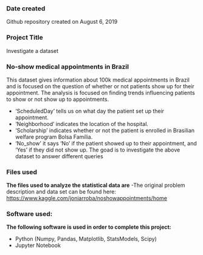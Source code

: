 ### Date created
 Github repository created on August 6, 2019

### Project Title
 Investigate a dataset

### No-show medical appointments in Brazil
This dataset gives information about 100k medical appointments in Brazil and is focused on the question of whether or not patients show up for their appointment. The analysis is focused on finding trends influencing patients to show or not show up to appointments.
* ‘ScheduledDay’ tells us on what day the patient set up their appointment.
* ‘Neighborhood’ indicates the location of the hospital.
* ‘Scholarship’ indicates whether or not the patient is enrolled in Brasilian welfare program Bolsa Família.
* ‘No_show’ it says ‘No’ if the patient showed up to their appointment, and ‘Yes’ if they did not show up.
The goad is to investigate the above dataset to answer different queries

### Files used
**The files used to analyze the statistical data are**
-The original problem description and data set can be found here: https://www.kaggle.com/joniarroba/noshowappointments/home

### Software used:

 **The following software is used in order to complete this project:**
- Python (Numpy, Pandas, Matplotlib, StatsModels, Scipy)
- Jupyter Notebook
